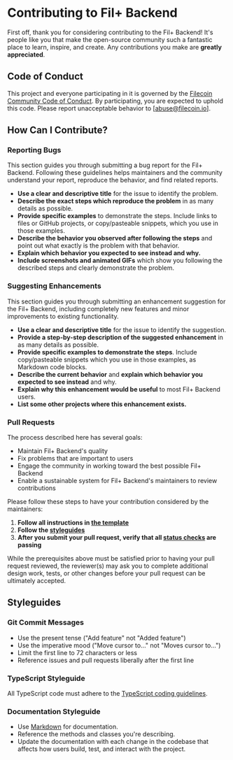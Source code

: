 # Contributing to Fil+ Backend

First off, thank you for considering contributing to the Fil+ Backend! It's people like you that make the open-source community such a fantastic place to learn, inspire, and create. Any contributions you make are **greatly appreciated**.

## Code of Conduct

This project and everyone participating in it is governed by the [Filecoin Community Code of Conduct](https://github.com/filecoin-project/filecoin-plus-client-onboarding/blob/main/CODE_OF_CONDUCT.md). By participating, you are expected to uphold this code. Please report unacceptable behavior to [abuse@filecoin.io].

## How Can I Contribute?

### Reporting Bugs

This section guides you through submitting a bug report for the Fil+ Backend. Following these guidelines helps maintainers and the community understand your report, reproduce the behavior, and find related reports.

- **Use a clear and descriptive title** for the issue to identify the problem.
- **Describe the exact steps which reproduce the problem** in as many details as possible.
- **Provide specific examples** to demonstrate the steps. Include links to files or GitHub projects, or copy/pasteable snippets, which you use in those examples.
- **Describe the behavior you observed after following the steps** and point out what exactly is the problem with that behavior.
- **Explain which behavior you expected to see instead and why.**
- **Include screenshots and animated GIFs** which show you following the described steps and clearly demonstrate the problem.

### Suggesting Enhancements

This section guides you through submitting an enhancement suggestion for the Fil+ Backend, including completely new features and minor improvements to existing functionality.

- **Use a clear and descriptive title** for the issue to identify the suggestion.
- **Provide a step-by-step description of the suggested enhancement** in as many details as possible.
- **Provide specific examples to demonstrate the steps**. Include copy/pasteable snippets which you use in those examples, as Markdown code blocks.
- **Describe the current behavior** and **explain which behavior you expected to see instead** and why.
- **Explain why this enhancement would be useful** to most Fil+ Backend users.
- **List some other projects where this enhancement exists.**

### Pull Requests

The process described here has several goals:

- Maintain Fil+ Backend's quality
- Fix problems that are important to users
- Engage the community in working toward the best possible Fil+ Backend
- Enable a sustainable system for Fil+ Backend's maintainers to review contributions

Please follow these steps to have your contribution considered by the maintainers:

1. **Follow all instructions in [the template](PULL_REQUEST_TEMPLATE.md)**
2. **Follow the [styleguides](#styleguides)**
3. **After you submit your pull request, verify that all [status checks](https://help.github.com/articles/about-status-checks/) are passing**

While the prerequisites above must be satisfied prior to having your pull request reviewed, the reviewer(s) may ask you to complete additional design work, tests, or other changes before your pull request can be ultimately accepted.

## Styleguides

### Git Commit Messages

- Use the present tense ("Add feature" not "Added feature")
- Use the imperative mood ("Move cursor to..." not "Moves cursor to...")
- Limit the first line to 72 characters or less
- Reference issues and pull requests liberally after the first line

### TypeScript Styleguide

All TypeScript code must adhere to the [TypeScript coding guidelines](https://mkosir.github.io/typescript-style-guide/).

### Documentation Styleguide

- Use [Markdown](https://daringfireball.net/projects/markdown/) for documentation.
- Reference the methods and classes you're describing.
- Update the documentation with each change in the codebase that affects how users build, test, and interact with the project.
